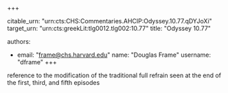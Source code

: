 +++


citable_urn: "urn:cts:CHS:Commentaries.AHCIP:Odyssey.10.77.qDYJoXi"
target_urn: "urn:cts:greekLit:tlg0012.tlg002:10.77"
title: "Odyssey 10.77"

authors:
- email: "frame@chs.harvard.edu"
  name: "Douglas Frame"
  username: "dframe"
+++

<p>reference to the modification of the traditional full refrain seen at the end of the first, third, and fifth episodes</p>
